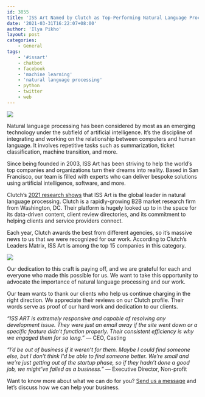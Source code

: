 ```yaml
---
id: 3855
title: 'ISS Art Named by Clutch as Top-Performing Natural Language Processing Company'
date: '2021-03-31T16:22:07+08:00'
author: 'Ilya Pikho'
layout: post
categories:
    - General
tags:
    - '#issart'
    - chatbot
    - facebook
    - 'machine learning'
    - 'natural language processing'
    - python
    - twitter
    - web
---
```


![](https://lh6.googleusercontent.com/HNd8uXNUS_6f-OYWQecVBVtkqD8zw520sdc0LzattaPSPU3GkNcnAR4umaqBxmAalVXC4UKQOaaqtX7PHNSZmvmi8uUg4zMb8LJVoqiDbS56m9CnTkHl5PFnGwTtHUPnWpjbV9uJ)

Natural language processing has been considered by most as an emerging technology under the subfield of artificial intelligence. It’s the discipline of integrating and working on the relationship between computers and human language. It involves repetitive tasks such as summarization, ticket classification, machine transition, and more.

Since being founded in 2003, ISS Art has been striving to help the world’s top companies and organizations turn their dreams into reality. Based in San Francisco, our team is filled with experts who can deliver bespoke solutions using artificial intelligence, software, and more.

Clutch’s [2021 research shows](https://clutch.co/developers/artificial-intelligence/natural-language-processing) that ISS Art is the global leader in natural language processing. Clutch is a rapidly-growing B2B market research firm from Washington, DC. Their platform is hugely looked up to in the space for its data-driven content, client review directories, and its commitment to helping clients and service providers connect.

Each year, Clutch awards the best from different agencies, so it’s massive news to us that we were recognized for our work. According to Clutch’s Leaders Matrix, ISS Art is among the top 15 companies in this category.

![](https://lh6.googleusercontent.com/eKJ6DZ961vHLZwmbKCg65VpHslp9ZMQjB1QtefIh9g6sujoPbp_u4IejRz0TJl1h_Gwe2Hm2orSCOasUkw_FGVmMJX4ux9XkTPP-vnsDsahOeXTeM7Fre_9lok0tX3B7yjT3y70I)

Our dedication to this craft is paying off, and we are grateful for each and everyone who made this possible for us. We want to take this opportunity to advocate the importance of natural language processing and our work.

Our team wants to thank our clients who help us continue charging in the right direction. We appreciate their reviews on our Clutch profile. Their words serve as proof of our hard work and dedication to our clients.

*“ISS ART is extremely responsive and capable of resolving any development issue. They were just an email away if the site went down or a specific feature didn’t function properly. Their consistent efficiency is why we engaged them for so long.”* — CEO, Casting

*“I’d be out of business if it weren’t for them. Maybe I could find someone else, but I don’t think I’d be able to find someone better. We’re small and we’re just getting out of the startup phase, so if they hadn’t done a good job, we might’ve failed as a business.”* — Executive Director, Non-profit

Want to know more about what we can do for you? [Send us a message](https://issart.com/contacts/) and let’s discuss how we can help your business.